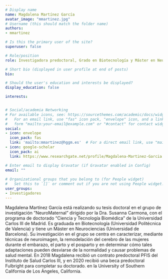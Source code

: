 ```yaml
---
# Display name
name: Magdalena Martínez García
avatar_image: "mmartinez.jpg"
# Username (this should match the folder name)
authors:
- mmartinez

# Is this the primary user of the site?
superuser: false

# Role/position
role: Investigadora predoctoral, Grado en Biotecnología y Máster en Neurociencias

# Short bio (displayed in user profile at end of posts)
bio:

# Should the user's education and interests be displayed?
display_education: false

interests:


# Social/academia Networking
# For available icons, see: https://sourcethemes.com/academic/docs/widgets/#icons
#   For an email link, use "fas" icon pack, "envelope" icon, and a link in the
#   form "mailto:your-email@example.com" or "#contact" for contact widget.
social:
- icon: envelope
  icon_pack: fas
  link: 'mailto:mmartinez@hggm.es'  # For a direct email link, use "mailto:test@example.org".
- icon: google-scholar
  icon_pack: ai
  link: https://www.researchgate.net/profile/Magdalena-Martinez-Garcia

# Enter email to display Gravatar (if Gravatar enabled in Config)
email: ""
  
# Organizational groups that you belong to (for People widget)
#   Set this to `[]` or comment out if you are not using People widget.  
user_groups:
- Investigadores
---
```


Magdalena Martínez García está realizando su tesis doctoral en el grupo de investigación ”NeuroMaternal” dirigido por la Dra. Susanna Carmona, con el programa de doctorado “Ciencia y  Tecnología Biomédica” de la Universidad Carlos III de Madrid. Es graduada en Biotecnología (Universidad Politécnica de Valencia) y tiene un Máster en Neurociencias (Universidad de Barcelona). Su investigación en el grupo se centra en caracterizar, mediante técnicas de neuroimagen, la remodelación del cerebro de las mujeres durante el embarazo, el parto y el posparto y en determinar cómo tales adaptaciones pueden desviarse de la normalidad y causar problemas de salud mental. En 2018 Magdalena recibió un contrato predoctoral PFIS del Instituto de Salud Carlos III, y en 2020 recibió una beca predoctoral Fulbright para completar su doctorado. en la University of Southern California de Los Ángeles, California. 